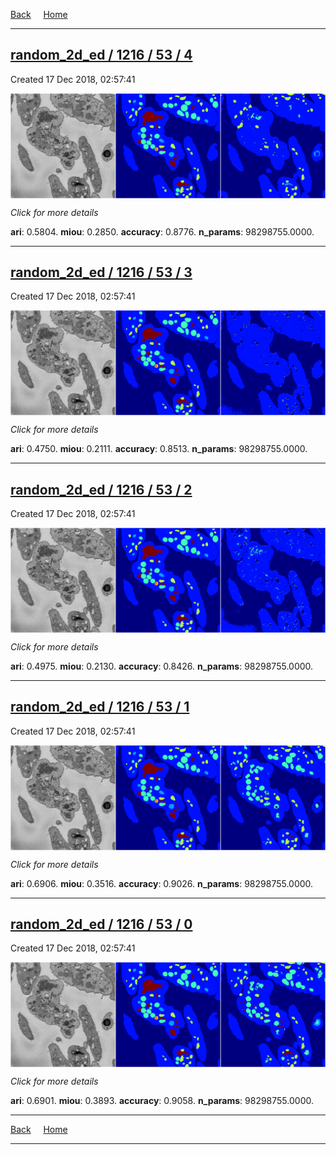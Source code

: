 
[Back](..)&nbsp;&nbsp;&nbsp;&nbsp;&nbsp;[Home](https://leapmanlab.github.io/snapshots)

---

<div class="summary"><a href="4"><h2>random_2d_ed / 1216 / 53 / 4</h2></a><p>Created 17 Dec 2018, 02:57:41
</p><a href="4"><img src="4/media/summary.png" align="center"></a><p>
<i>Click for more details</i>
</p></div>

**ari**: 0.5804. **miou**: 0.2850. **accuracy**: 0.8776. **n_params**: 98298755.0000. 

---

<div class="summary"><a href="3"><h2>random_2d_ed / 1216 / 53 / 3</h2></a><p>Created 17 Dec 2018, 02:57:41
</p><a href="3"><img src="3/media/summary.png" align="center"></a><p>
<i>Click for more details</i>
</p></div>

**ari**: 0.4750. **miou**: 0.2111. **accuracy**: 0.8513. **n_params**: 98298755.0000. 

---

<div class="summary"><a href="2"><h2>random_2d_ed / 1216 / 53 / 2</h2></a><p>Created 17 Dec 2018, 02:57:41
</p><a href="2"><img src="2/media/summary.png" align="center"></a><p>
<i>Click for more details</i>
</p></div>

**ari**: 0.4975. **miou**: 0.2130. **accuracy**: 0.8426. **n_params**: 98298755.0000. 

---

<div class="summary"><a href="1"><h2>random_2d_ed / 1216 / 53 / 1</h2></a><p>Created 17 Dec 2018, 02:57:41
</p><a href="1"><img src="1/media/summary.png" align="center"></a><p>
<i>Click for more details</i>
</p></div>

**ari**: 0.6906. **miou**: 0.3516. **accuracy**: 0.9026. **n_params**: 98298755.0000. 

---

<div class="summary"><a href="0"><h2>random_2d_ed / 1216 / 53 / 0</h2></a><p>Created 17 Dec 2018, 02:57:41
</p><a href="0"><img src="0/media/summary.png" align="center"></a><p>
<i>Click for more details</i>
</p></div>

**ari**: 0.6901. **miou**: 0.3893. **accuracy**: 0.9058. **n_params**: 98298755.0000. 

---

[Back](..)&nbsp;&nbsp;&nbsp;&nbsp;&nbsp;[Home](https://leapmanlab.github.io/snapshots)

---
